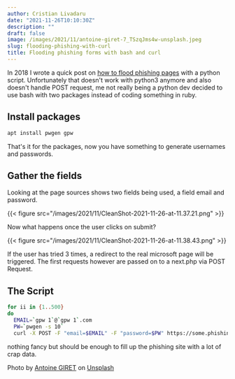 ```yaml
---
author: Cristian Livadaru
date: "2021-11-26T10:10:30Z"
description: ""
draft: false
image: /images/2021/11/antoine-giret-7_TSzqJms4w-unsplash.jpeg
slug: flooding-phishing-with-curl
title: Flooding phishing forms with bash and curl
---
```



In 2018 I wrote a quick post on [how to flood phishing pages](__GHOST_URL__/how-to-deal-with-phishing-sites/) with a python script. Unfortunately that doesn't work with python3 anymore and also doesn't handle POST request, me not really being a python dev decided to use bash with two packages instead of coding something in ruby.

## Install packages

```bash
apt install pwgen gpw
```

That's it for the packages, now you have something to generate usernames and passwords.

## Gather the fields

Looking at the page sources shows two fields being used, a field email and password.

{{< figure src="/images/2021/11/CleanShot-2021-11-26-at-11.37.21.png" >}}

Now what happens once the user clicks on submit?

{{< figure src="/images/2021/11/CleanShot-2021-11-26-at-11.38.43.png" >}}

If the user has tried 3 times, a redirect to the real microsoft page will be triggered. The first requests however are passed on to a next.php via POST Request.

## The Script

```bash
for ii in {1..500}
do
  EMAIL=`gpw 1`@`gpw 1`.com
  PW=`pwgen -s 10`
  curl -X POST -F "email=$EMAIL" -F "password=$PW" https://some.phishing.url.com/next.php; echo "$ii posted $EMAIL/$PW"; done
```

nothing fancy but should be enough to fill up the phishing site with a lot of crap data.

Photo by [Antoine GIRET](https://unsplash.com/@antoinegiret?utm_source=unsplash&utm_medium=referral&utm_content=creditCopyText) on [Unsplash](https://unsplash.com/s/photos/trash?utm_source=unsplash&utm_medium=referral&utm_content=creditCopyText)

